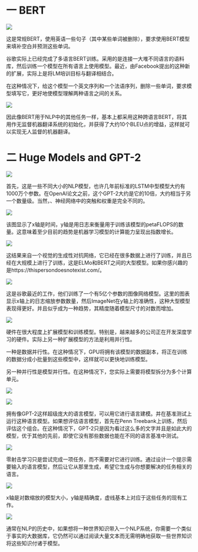一 BERT
=======

![](media/1fc8b424ade235725a60af4f056558b7.png)

这是常规BERT，使用英语一些句子（其中某些单词被删除），要求使用BERT模型来填补空白并预测这些单词。

谷歌实际上已经完成了多语言BERT训练。采用的是连接一大堆不同语言的语料库，然后训练一个模型在所有语言上使用模型。最近，由Facebook提出的这种新的扩展，实际上是将LM培训目标与翻译相结合。

在这种情况下，给这个模型一个英文序列和一个法语序列，删除一些单词，要求模型填写它，更好地使模型理解两种语言之间的关系。

![](media/863d03b91f0a5659e4f8e2a054936e45.png)

因此像BERT用于NLP中的其他任务一样，基本上都采用这种跨语言BERT，将其用作无监督机器翻译系统的初始化，并获得了大约10个BLEU点的增益，这样就可以实现无人监督的机器翻译。

二 Huge Models and GPT-2
========================

![](media/707177c98672fbd53c9be53ac13cd78c.png)

首先，这是一些不同大小的NLP模型，也许几年前标准的LSTM中型模型大约有1000万个参数。在OpenAl论文之前，这个GPT-2大约是它的10倍，大约相当于另一个数量级。当然，、神经网络中的突触和权重是完全不同的。

![](media/7429800d68f22424891570eaecd970b3.png)

该图显示了x轴是时间，y轴是用日志来衡量用于训练该模型的petaFLOPS的数量。这意味着至少目前的趋势是机器学习模型的计算能力呈现出指数增长。

![](media/3017ff5e27e32edc63d73a563f988a25.png)

这结果来自一个视觉的生成性对抗网络，它已经在很多数据上进行了训练，并且已经在大规模上进行了训练，这是ELMo和BERT之间的大型模型。如果你感兴趣的是https://thispersondoesnotexist.com/。

![](media/883a1f598728ca6deb4101b097107b21.png)

这是谷歌最近的工作，他们训练了一个有5亿个参数的图像网络模型。这里的图表显示x轴上的日志缩放参数数量，然后ImageNet在y轴上的准确性，这种大型模型表现得更好。并且似乎成为一种趋势，其精度随着模型尺寸的对数而增加。

![](media/49a12531f44200f697663ba7da938af0.png)

硬件在很大程度上扩展模型和训练模型。特别是，越来越多的公司正在开发深度学习的硬件。实际上另一种扩展模型的方法是利用并行性。

一种是数据并行性。在这种情况下，GPU将拥有该模型的数据副本，将正在训练的数据分成小批量到这些模型中，这样就可以更快地训练模型。

另一种并行性是模型并行性。在这种情况下，您实际上需要将模型拆分为多个计算单元。

![](media/1e5d555592b54279f9571143f2a1bc1a.png)

![](media/4698fa83c1a4f0c5fdde96eccea1648b.png)

拥有像GPT-2这样超级庞大的语言模型，可以用它进行语言建模。并在基准测试上运行这种语言模型。如果想评估语言模型，首先在Penn
Treebank上训练，然后评估这个组合。在这种情况下，GPT-2只是因为看过这么多的文字并且是如此大的模型，优于其他的先前，即使它没有那些数据也能在不同的语言基准中测试。

![](media/52313442e024b1d78d8f7fe85bb1c83c.png)

零射击学习只是尝试完成一项任务，而不需要对它进行训练。通过设计一个提示需要输入的语言模型，然后让它从那里生成，希望它生成与你想要解决的任务相关的语言。

![](media/24daaa12a59b6f4adf3446cc556c055c.png)

x轴是对数缩放的模型大小，y轴是精确度，虚线基本上对应于这些任务的现有工作。

![](media/b3d54f5f91d45e47215ce3a4a8219dbd.png)

通常在NLP的历史中，如果想将一种世界知识带入一个NLP系统，你需要一个类似于事实的大数据库，它仍然可以通过阅读大量文本而无需明确地获取一些世界知识将这些知识付诸于模型。
